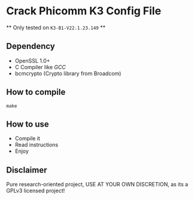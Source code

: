 # Crack Phicomm K3 Config File

** Only tested on `K3-B1-V22.1.23.149` **

## Dependency

- OpenSSL 1.0+
- C Compiler like *GCC*
- bcmcrypto (Crypto library from Broadcom)

## How to compile

`make`

## How to use

- Compile it
- Read instructions
- Enjoy

## Disclaimer

Pure research-oriented project, USE AT YOUR OWN DISCRETION, as its a GPLv3 licensed project!
